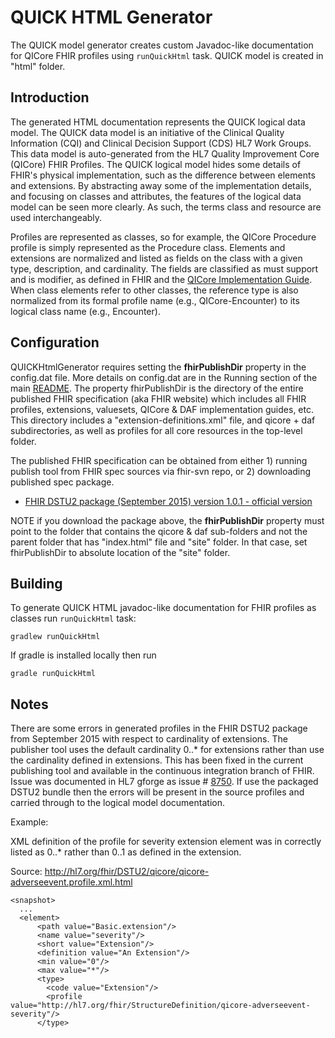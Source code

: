 # QUICK HTML Generator

The QUICK model generator creates custom Javadoc-like documentation for QICore FHIR profiles
using `runQuickHtml` task. QUICK model is created in "html" folder.

## Introduction

The generated HTML documentation represents the QUICK logical data model. The QUICK data model is an initiative of the
Clinical Quality Information (CQI) and Clinical Decision Support (CDS) HL7 Work Groups. This data model is auto-generated
from the HL7 Quality Improvement Core (QICore) FHIR Profiles. The QUICK logical model hides some details of FHIR's
physical implementation, such as the difference between elements and extensions. By abstracting away some of the
implementation details, and focusing on classes and attributes, the features of the logical data model can be
seen more clearly. As such, the terms class and resource are used interchangeably.

Profiles are represented as classes, so for example, the QICore Procedure profile is simply represented as the
Procedure class. Elements and extensions are normalized and listed as fields on the class with a given type,
description, and cardinality. The fields are classified as must support and is modifier, as defined in FHIR
and the [QICore Implementation Guide](http://hl7.org/fhir/DSTU2/qicore/qicore.html).
When class elements refer to other classes, the reference type is also normalized from its formal profile name
(e.g., QICore-Encounter) to its logical class name (e.g., Encounter).

## Configuration

QUICKHtmlGenerator requires setting the **fhirPublishDir** property in the config.dat file.
More details on config.dat are in the Running section of the main [README](README.md).
The property fhirPublishDir is the directory of the entire published FHIR specification (aka FHIR website)
which includes all FHIR profiles, extensions, valuesets, QICore & DAF implementation guides, etc.
This directory includes a "extension-definitions.xml" file, and qicore + daf subdirectories,
as well as profiles for all core resources in the top-level folder.

The published FHIR specification can be obtained from either 1) running publish tool from
FHIR spec sources via fhir-svn repo, or 2) downloading published spec package.
* [FHIR DSTU2 package (September 2015) version 1.0.1 - official version](http://hl7.org/fhir/DSTU2/fhir-spec.zip)
 
NOTE if you download the package above, the **fhirPublishDir** property must point to the folder that contains the
qicore & daf sub-folders and not the parent folder that has "index.html" file and "site" folder.
In that case, set fhirPublishDir to absolute location of the "site" folder.

## Building

To generate QUICK HTML javadoc-like documentation for FHIR profiles as classes run `runQuickHtml` task:

    gradlew runQuickHtml

 If gradle is installed locally then run

    gradle runQuickHtml

## Notes

There are some errors in generated profiles in the FHIR DSTU2 package from September 2015 with respect to cardinality of extensions.
The publisher tool uses the default cardinality 0..* for extensions rather than use the cardinality defined in extensions. This has
been fixed in the current publishing tool and available in the continuous integration branch of FHIR. Issue was documented in HL7
gforge as issue # [8750](http://gforge.hl7.org/gf/project/fhir/tracker/?action=TrackerItemEdit&tracker_item_id=8750).
If use the packaged DSTU2 bundle then the errors will be present in the source profiles and carried through to the logical model documentation.

Example:

XML definition of the profile for severity extension element was in correctly listed as 0..* rather than 0..1 as defined in the extension.

Source: http://hl7.org/fhir/DSTU2/qicore/qicore-adverseevent.profile.xml.html
```
<snapshot>
  ...
  <element>
      <path value="Basic.extension"/>
      <name value="severity"/>
      <short value="Extension"/>
      <definition value="An Extension"/>
      <min value="0"/>
      <max value="*"/>
      <type>
        <code value="Extension"/>
        <profile value="http://hl7.org/fhir/StructureDefinition/qicore-adverseevent-severity"/>
      </type>
```